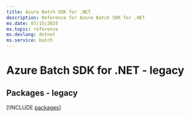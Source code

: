 ```yaml
---
title: Azure Batch SDK for .NET
description: Reference for Azure Batch SDK for .NET
ms.date: 07/15/2025
ms.topic: reference
ms.devlang: dotnet
ms.service: batch
---
```

# Azure Batch SDK for .NET - legacy
## Packages - legacy
[!INCLUDE [packages](batch-index.md)]